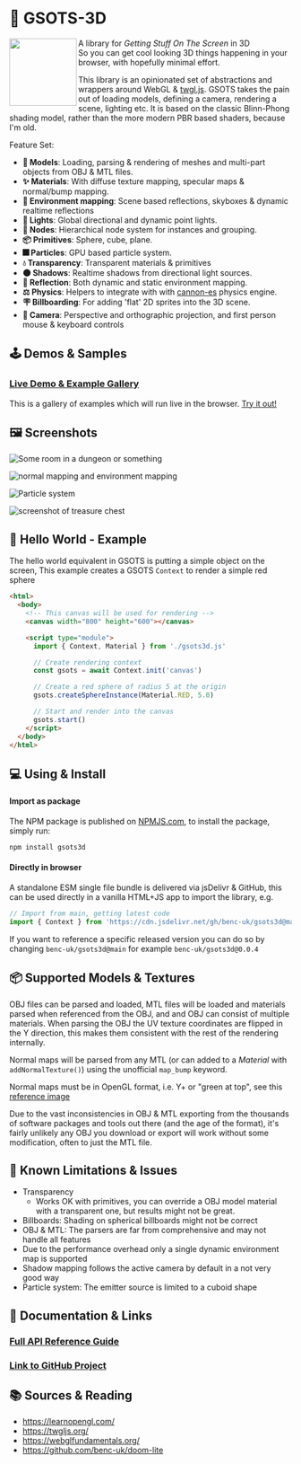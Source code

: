 # 🎨 GSOTS-3D

<img src="https://code.benco.io/gsots3d/icon.png" align="left" width="120px"/>

A library for _Getting Stuff On The Screen_ in 3D  
So you can get cool looking 3D things happening in your browser, with hopefully minimal effort.

This library is an opinionated set of abstractions and wrappers around WebGL & [twgl.js](https://twgljs.org/). GSOTS takes the pain out of loading models, defining a camera, rendering a scene, lighting etc. It is based on the classic Blinn-Phong shading model, rather than the more modern PBR based shaders, because I'm old.

Feature Set:

- **🗿 Models**: Loading, parsing & rendering of meshes and multi-part objects from OBJ & MTL files.
- **✨ Materials**: With diffuse texture mapping, specular maps & normal/bump mapping.
- **🪩 Environment mapping**: Scene based reflections, skyboxes & dynamic realtime reflections
- **🔦 Lights**: Global directional and dynamic point lights.
- **📍 Nodes**: Hierarchical node system for instances and grouping.
- **📦 Primitives**: Sphere, cube, plane.
- **🎆 Particles**: GPU based particle system.
- **💧 Transparency**: Transparent materials & primitives
- **🌑 Shadows**: Realtime shadows from directional light sources.
- **💖 Reflection**: Both dynamic and static environment mapping.
- **⚖️ Physics**: Helpers to integrate with with [cannon-es](https://pmndrs.github.io/cannon-es/) physics engine.
- **🪧 Billboarding**: For adding 'flat' 2D sprites into the 3D scene.
- **🎥 Camera**: Perspective and orthographic projection, and first person mouse & keyboard controls

## 🕹️ Demos & Samples

### [Live Demo & Example Gallery](https://code.benco.io/gsots3d/examples/)

This is a gallery of examples which will run live in the browser. [Try it out!](<(https://code.benco.io/gsots3d/examples/)>)

## 🖼️ Screenshots

![Some room in a dungeon or something](https://user-images.githubusercontent.com/14982936/260514854-e96ed8d1-a498-459b-bef3-58b6612cc3cf.png)

![normal mapping and environment mapping](https://user-images.githubusercontent.com/14982936/260514818-0ab70843-5485-4f29-aea9-585367137245.png)

![Particle system](https://user-images.githubusercontent.com/14982936/260514449-0e9dac87-9bdf-4712-aa9a-8fa952158459.png)

![screenshot of treasure chest](https://user-images.githubusercontent.com/14982936/253808708-32c89ca7-ad08-4c26-9de1-2964aa32a0a2.png)

## 💬 Hello World - Example

The hello world equivalent in GSOTS is putting a simple object on the screen, This example creates a GSOTS `Context` to render a simple red sphere

```html
<html>
  <body>
    <!-- This canvas will be used for rendering -->
    <canvas width="800" height="600"></canvas>

    <script type="module">
      import { Context, Material } from './gsots3d.js'

      // Create rendering context
      const gsots = await Context.init('canvas')

      // Create a red sphere of radius 5 at the origin
      gsots.createSphereInstance(Material.RED, 5.0)

      // Start and render into the canvas
      gsots.start()
    </script>
  </body>
</html>
```

## 💻 Using & Install

#### Import as package

The NPM package is published on [NPMJS.com](https://www.npmjs.com/package/gsots3d), to install the package, simply run:

```bash
npm install gsots3d
```

#### Directly in browser

A standalone ESM single file bundle is delivered via jsDelivr & GitHub, this can be used directly in a vanilla HTML+JS app to import the library, e.g.

```js
// Import from main, getting latest code
import { Context } from 'https://cdn.jsdelivr.net/gh/benc-uk/gsots3d@main/dist-single/gsots3d.min.js'
```

If you want to reference a specific released version you can do so by changing `benc-uk/gsots3d@main` for example `benc-uk/gsots3d@0.0.4`

## 📦 Supported Models & Textures

OBJ files can be parsed and loaded, MTL files will be loaded and materials parsed when referenced from the OBJ, and and OBJ can consist of multiple materials. When parsing the OBJ the UV texture coordinates are flipped in the Y direction, this makes them consistent with the rest of the rendering internally.

Normal maps will be parsed from any MTL (or can added to a _Material_ with `addNormalTexture()`) using the unofficial `map_bump` keyword.

Normal maps must be in OpenGL format, i.e. Y+ or "green at top", see this [reference image](https://doc.babylonjs.com/img/how_to/Materials/normal_maps1.jpg)

Due to the vast inconsistencies in OBJ & MTL exporting from the thousands of software packages and tools out there (and the age of the format), it's fairly unlikely any OBJ you download or export will work without some modification, often to just the MTL file.

## 🤔 Known Limitations & Issues

- Transparency
  - Works OK with primitives, you can override a OBJ model material with a transparent one, but results might not be great.
- Billboards: Shading on spherical billboards might not be correct
- OBJ & MTL: The parsers are far from comprehensive and may not handle all features
- Due to the performance overhead only a single dynamic environment map is supported
- Shadow mapping follows the active camera by default in a not very good way
- Particle system: The emitter source is limited to a cuboid shape

## 📝 Documentation & Links

### [Full API Reference Guide](https://code.benco.io/gsots3d/docs/)

### [Link to GitHub Project](https://github.com/benc-uk/gsots3d)

## 📚 Sources & Reading

- https://learnopengl.com/
- https://twgljs.org/
- https://webglfundamentals.org/
- https://github.com/benc-uk/doom-lite
